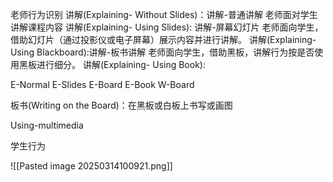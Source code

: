 老师行为识别
讲解(Explaining- Without Slides)：讲解-普通讲解 老师面对学生讲解课程内容
讲解(Explaining- Using Slides): 讲解-屏幕幻灯片 老师面向学生，借助幻灯片（通过投影仪或电子屏幕）展示内容并进行讲解。
讲解(Explaining- Using Blackboard):讲解-板书讲解 老师面向学生，借助黑板，讲解行为按是否使用黑板进行细分。
讲解(Explaining- Using Book):

E-Normal
E-Slides
E-Board
E-Book
W-Board

板书(Writing on the Board)：在黑板或白板上书写或画图

Using-multimedia 


学生行为

![[Pasted image 20250314100921.png]]